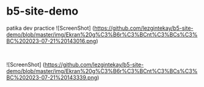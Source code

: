 # b5-site-demo
patika dev practice
![ScreenShot] (https://github.com/lezgintekay/b5-site-demo/blob/master/img/Ekran%20g%C3%B6r%C3%BCnt%C3%BCs%C3%BC%202023-07-21%20143016.png)

<br>

![ScreenShot] (https://github.com/lezgintekay/b5-site-demo/blob/master/img/Ekran%20g%C3%B6r%C3%BCnt%C3%BCs%C3%BC%202023-07-21%20143339.png)
